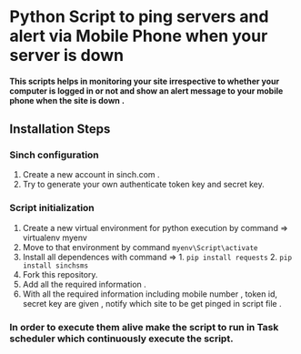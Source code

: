 # Python Script to ping servers and alert via Mobile Phone when your server is down 

#### This scripts helps in monitoring your site irrespective to whether your computer is logged in or not and show an alert message to your mobile phone when the site is down .

## Installation Steps 
### Sinch configuration 
1. Create a new account in sinch.com .
2. Try to generate your own authenticate token key and secret key.
### Script initialization
1. Create a new virtual environment for python execution by command => virtualenv myenv
2. Move to that environment by command `myenv\Script\activate`
3. Install all dependences with command => 1. `pip install requests` 2. `pip install sinchsms`
4. Fork this repository.
5. Add all the required information . 
6. With all the required information including mobile number , token id, secret key are given , notify which site to be get pinged in script file .  
### In order to execute them alive make the script to run in Task scheduler which continuously execute the script. 
